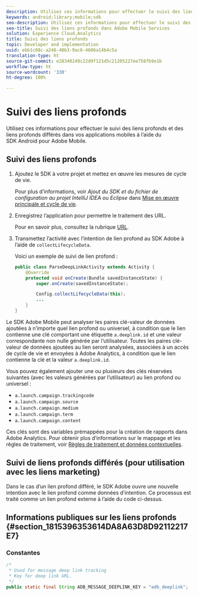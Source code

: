 ```yaml
---
description: Utilisez ces informations pour effectuer le suivi des liens profonds et des liens profonds différés dans vos applications mobiles à l’aide du SDK Android pour Adobe Mobile.
keywords: android;library;mobile;sdk
seo-description: Utilisez ces informations pour effectuer le suivi des liens profonds et des liens profonds différés dans vos applications mobiles à l’aide du SDK Android pour Adobe Mobile.
seo-title: Suivi des liens profonds dans Adobe Mobile Services
solution: Experience Cloud,Analytics
title: Suivi des liens profonds
topic: Developer and implementation
uuid: ebb1c08c-a246-40b3-9ac6-4606a14b4c5a
translation-type: ht
source-git-commit: e28340249c22d9f121d5c21205227ee758fb9e1b
workflow-type: ht
source-wordcount: '330'
ht-degree: 100%

---
```



# Suivi des liens profonds

Utilisez ces informations pour effectuer le suivi des liens profonds et des liens profonds différés dans vos applications mobiles à l’aide du SDK Android pour Adobe Mobile.

## Suivi des liens profonds

1. Ajoutez le SDK à votre projet et mettez en œuvre les mesures de cycle de vie.

   Pour plus d’informations, voir *Ajout du SDK et du fichier de configuration au projet IntelliJ IDEA ou Eclipse* dans [Mise en œuvre principale et cycle de vie](/help/android/getting-started/dev-qs.md).

1. Enregistrez l’application pour permettre le traitement des URL.

   Pour en savoir plus, consultez la rubrique [URL](https://developer.android.com/training/basics/intents/filters.html).
1. Transmettez l’activité avec l’intention de lien profond au SDK Adobe à l’aide de `collectLifecycleData`.

   Voici un exemple de suivi de lien profond :

   ```java
   public class ParseDeepLinkActivity extends Activity { 
       @Override 
       protected void onCreate(Bundle savedInstanceState) { 
           super.onCreate(savedInstanceState); 
   
           Config.collectLifecycleData(this); 
           ... 
       } 
   }
   ```

Le SDK Adobe Mobile peut analyser les paires clé-valeur de données ajoutées à n’importe quel lien profond ou universel, à condition que le lien contienne une clé comportant une étiquette `a.deeplink.id` et une valeur correspondante non nulle générée par l’utilisateur. Toutes les paires clé-valeur de données ajoutées au lien seront analysées, associées à un accès de cycle de vie et envoyées à Adobe Analytics, à condition que le lien contienne la clé et la valeur `a.deeplink.id`.

Vous pouvez également ajouter une ou plusieurs des clés réservées suivantes (avec les valeurs générées par l’utilisateur) au lien profond ou universel :

* `a.launch.campaign.trackingcode`
* `a.launch.campaign.source`
* `a.launch.campaign.medium`
* `a.launch.campaign.term`
* `a.launch.campaign.content`

Ces clés sont des variables prémappées pour la création de rapports dans Adobe Analytics. Pour obtenir plus d’informations sur le mappage et les règles de traitement, voir [Règles de traitement et données contextuelles](https://docs.adobe.com/content/help/fr-FR/analytics/admin/admin-tools/processing-rules/processing-rules.html).

## Suivi de liens profonds différés (pour utilisation avec les liens marketing)

Dans le cas d’un lien profond différé, le SDK Adobe ouvre une nouvelle intention avec le lien profond comme données d’intention. Ce processus est traité comme un lien profond externe à l’aide du code ci-dessus.

## Informations publiques sur les liens profonds {#section_1815396353614DA8A63D8D92112217E7}

### Constantes

```java
/* 
 * Used for message deep link tracking
 * Key for deep link URL. 
 */
public static final String ADB_MESSAGE_DEEPLINK_KEY = "adb_deeplink";
```

